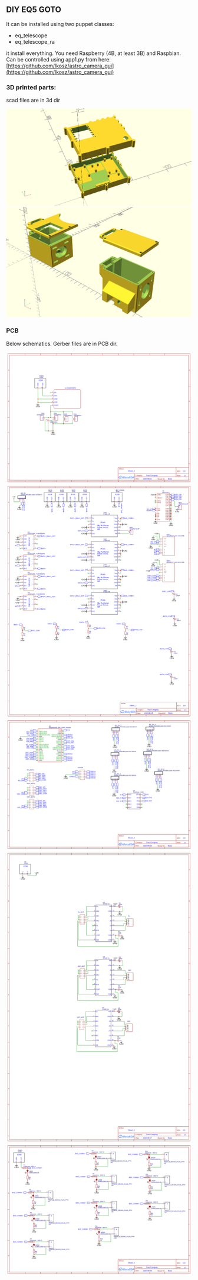 ## DIY EQ5 GOTO

It can be installed using two puppet classes:
- eq_telescope
- eq_telescope_ra

it install everything. You need Raspberry (4B, at least 3B) and Raspbian. Can be controlled using app1.py from here: [https://github.com/lkosz/astro_camera_gui](https://github.com/lkosz/astro_camera_gui)


### 3D printed parts:
scad files are in 3d dir

![eq5_computer.png](3d/eq5_computer.png)
![eq5_motors.png](3d/eq5_motors.png)


### PCB

Below schematics. Gerber files are in PCB dir.

![Schematic_5v_power.png](PCB/Schematic_5v_power.png)
![Schematic_battery_controller.png](PCB/Schematic_battery_controller.png)
![Schematic_digital_signal_split.png](PCB/Schematic_digital_signal_split.png)
![Schematic_motors.png](PCB/Schematic_motors.png)
![Schematic_power_split.png](PCB/Schematic_power_split.png)

